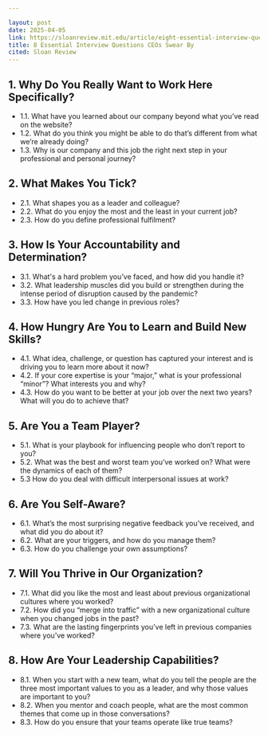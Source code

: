 ```yaml
---

layout: post
date: 2025-04-05
link: https://sloanreview.mit.edu/article/eight-essential-interview-questions-ceos-swear-by/
title: 8 Essential Interview Questions CEOs Swear By
cited: Sloan Review
---
```


## 1. Why Do You Really Want to Work Here Specifically?

* 1.1. What have you learned about our company beyond what you’ve read on the website?
* 1.2. What do you think you might be able to do that’s different from what we’re already doing?
* 1.3. Why is our company and this job the right next step in your professional and personal journey?

## 2. What Makes You Tick?

* 2.1. What shapes you as a leader and colleague?
* 2.2. What do you enjoy the most and the least in your current job?
* 2.3. How do you define professional fulfilment?

## 3. How Is Your Accountability and Determination?

* 3.1. What's a hard problem you’ve faced, and how did you handle it?
* 3.2. What leadership muscles did you build or strengthen during the intense period of disruption caused by the pandemic?
* 3.3. How have you led change in previous roles?

## 4. How Hungry Are You to Learn and Build New Skills?

* 4.1. What idea, challenge, or question has captured your interest and is driving you to learn more about it now?
* 4.2. If your core expertise is your “major,” what is your professional “minor”? What interests you and why?
* 4.3. How do you want to be better at your job over the next two years? What will you do to achieve that?

## 5. Are You a Team Player?

* 5.1. What is your playbook for influencing people who don’t report to you?
* 5.2. What was the best and worst team you’ve worked on? What were the dynamics of each of them?
* 5.3 How do you deal with difficult interpersonal issues at work?

## 6. Are You Self-Aware?

* 6.1. What’s the most surprising negative feedback you’ve received, and what did you do about it?
* 6.2. What are your triggers, and how do you manage them?
* 6.3. How do you challenge your own assumptions?

## 7. Will You Thrive in Our Organization?

* 7.1. What did you like the most and least about previous organizational cultures where you worked?
* 7.2. How did you “merge into traffic” with a new organizational culture when you changed jobs in the past?
* 7.3. What are the lasting fingerprints you’ve left in previous companies where you’ve worked?

## 8. How Are Your Leadership Capabilities?

* 8.1. When you start with a new team, what do you tell the people are the three most important values to you as a leader, and why those values are important to you?
* 8.2. When you mentor and coach people, what are the most common themes that come up in those conversations?
* 8.3. How do you ensure that your teams operate like true teams?
